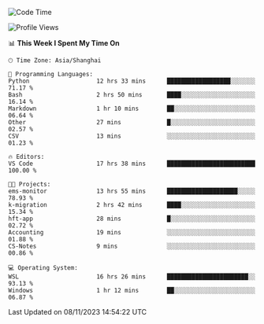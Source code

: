 <!--START_SECTION:waka-->
![Code Time](http://img.shields.io/badge/Code%20Time-1%2C351%20hrs%2027%20mins-blue)

![Profile Views](http://img.shields.io/badge/Profile%20Views-0-blue)

📊 **This Week I Spent My Time On** 

```text
🕑︎ Time Zone: Asia/Shanghai

💬 Programming Languages: 
Python                   12 hrs 33 mins      ██████████████████░░░░░░░   71.17 % 
Bash                     2 hrs 50 mins       ████░░░░░░░░░░░░░░░░░░░░░   16.14 % 
Markdown                 1 hr 10 mins        ██░░░░░░░░░░░░░░░░░░░░░░░   06.64 % 
Other                    27 mins             █░░░░░░░░░░░░░░░░░░░░░░░░   02.57 % 
CSV                      13 mins             ░░░░░░░░░░░░░░░░░░░░░░░░░   01.23 % 

🔥 Editors: 
VS Code                  17 hrs 38 mins      █████████████████████████   100.00 % 

🐱‍💻 Projects: 
ems-monitor              13 hrs 55 mins      ████████████████████░░░░░   78.93 % 
k-migration              2 hrs 42 mins       ████░░░░░░░░░░░░░░░░░░░░░   15.34 % 
hft-app                  28 mins             █░░░░░░░░░░░░░░░░░░░░░░░░   02.72 % 
Accounting               19 mins             ░░░░░░░░░░░░░░░░░░░░░░░░░   01.88 % 
CS-Notes                 9 mins              ░░░░░░░░░░░░░░░░░░░░░░░░░   00.86 % 

💻 Operating System: 
WSL                      16 hrs 26 mins      ███████████████████████░░   93.13 % 
Windows                  1 hr 12 mins        ██░░░░░░░░░░░░░░░░░░░░░░░   06.87 % 
```


 Last Updated on 08/11/2023 14:54:22 UTC
<!--END_SECTION:waka-->